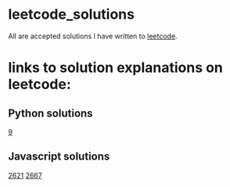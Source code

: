 # leetcode_solutions
All are accepted solutions I have written to [leetcode](https://leetcode.com/).

# links to solution explanations on leetcode:
## Python solutions
[9](https://leetcode.com/problems/palindrome-number/solutions/3591298/easy-simple-python3-solution-beats-95/)

## Javascript solutions
[2621](https://leetcode.com/problems/sleep/solutions/3883019/two-easy-and-short-solutions-javascript-beats-over-90-return-instead-of-await/)
[2667](https://leetcode.com/problems/create-hello-world-function/solutions/3882950/two-easy-short-solutions-beat-over-90-using-return/)
